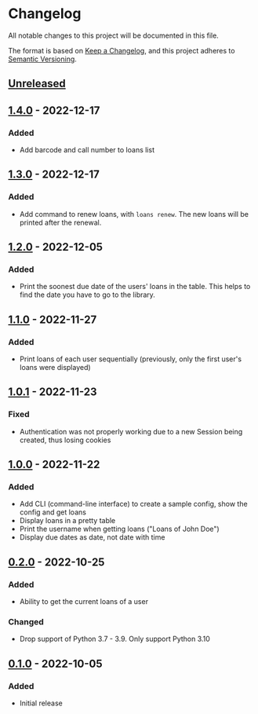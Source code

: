 # Changelog
All notable changes to this project will be documented in this file.

The format is based on [Keep a Changelog](https://keepachangelog.com/en/1.0.0/), and this project adheres to [Semantic Versioning](https://semver.org/spec/v2.0.0.html).

## [Unreleased]

## [1.4.0] - 2022-12-17
### Added
- Add barcode and call number to loans list

## [1.3.0] - 2022-12-17
### Added
- Add command to renew loans, with `loans renew`. The new loans will be printed after the renewal.

## [1.2.0] - 2022-12-05
### Added
- Print the soonest due date of the users' loans in the table. This helps to find the date you have to go to the library.

## [1.1.0] - 2022-11-27
### Added
- Print loans of each user sequentially (previously, only the first user's loans were displayed)

## [1.0.1] - 2022-11-23
### Fixed
- Authentication was not properly working due to a new Session being created, thus losing cookies

## [1.0.0] - 2022-11-22
### Added
- Add CLI (command-line interface) to create a sample config, show the config and get loans
- Display loans in a pretty table
- Print the username when getting loans ("Loans of John Doe")
- Display due dates as date, not date with time

## [0.2.0] - 2022-10-25
### Added
- Ability to get the current loans of a user

### Changed
- Drop support of Python 3.7 - 3.9. Only support Python 3.10

## [0.1.0] - 2022-10-05
### Added
- Initial release

[Unreleased]: https://github.com/tomsquest/mediathequeroubaix.py/compare/1.4.0...master
[1.4.0]: https://github.com/tomsquest/mediathequeroubaix.py/compare/1.3.0...1.4.0
[1.3.0]: https://github.com/tomsquest/mediathequeroubaix.py/compare/1.2.0...1.3.0
[1.2.0]: https://github.com/tomsquest/mediathequeroubaix.py/compare/1.1.0...1.2.0
[1.1.0]: https://github.com/tomsquest/mediathequeroubaix.py/compare/1.0.1...1.1.0
[1.0.1]: https://github.com/tomsquest/mediathequeroubaix.py/compare/1.0.0...1.0.1
[1.0.0]: https://github.com/tomsquest/mediathequeroubaix.py/compare/0.2.0...1.0.0
[0.2.0]: https://github.com/tomsquest/mediathequeroubaix.py/compare/0.1.0...0.2.0
[0.1.0]: https://github.com/tomsquest/mediathequeroubaix.py/tree/0.1.0
